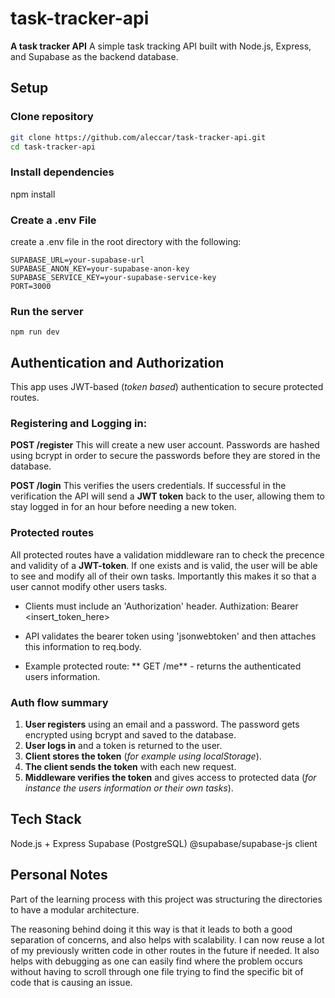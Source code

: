 # task-tracker-api

**A task tracker API**
A simple task tracking API built with Node.js, Express, and Supabase as the backend database.

## Setup

### Clone repository
```bash
git clone https://github.com/aleccar/task-tracker-api.git
cd task-tracker-api
```

### Install dependencies
npm install

### Create a .env File
create a .env file in the root directory with the following:
```
SUPABASE_URL=your-supabase-url
SUPABASE_ANON_KEY=your-supabase-anon-key
SUPABASE_SERVICE_KEY=your-supabase-service-key
PORT=3000
```
### Run the server
```
npm run dev
```

## Authentication and Authorization
This app uses JWT-based (*token based*) authentication to secure protected routes.

### Registering and Logging in:
**POST /register**
This will create a new user account.
Passwords are hashed using bcrypt in order to secure the passwords before they are stored in the database.

**POST /login**
This verifies the users credentials.
If successful in the verification the API will send a **JWT token** back to the user, allowing them to stay logged in for an hour before needing a new token.

### Protected routes
All protected routes have a validation middleware ran to check the precence and validity of a **JWT-token**.
If one exists and is valid, the user will be able to see and modify all of their own tasks. Importantly this makes it so that a user cannot modify other users tasks.

- Clients must include an 'Authorization' header.
Authization: Bearer <insert_token_here>

- API validates the bearer token using 'jsonwebtoken' and then attaches this information to req.body.

- Example protected route:
** GET /me** - returns the authenticated users information.

### Auth flow summary

1. **User registers** using an email and a password. The password gets encrypted using bcrypt and saved to the database.
2. **User logs in** and a token is returned to the user.
3. **Client stores the token** (*for example using localStorage*).
4. **The client sends the token** with each new request.
5. **Middleware verifies the token** and gives access to protected data (*for instance the users information or their own tasks*).

## Tech Stack
Node.js + Express
Supabase (PostgreSQL)
@supabase/supabase-js client

## Personal Notes
Part of the learning process with this project was structuring the directories to have a modular architecture. 

The reasoning behind doing it this way is that it leads to both a good separation of concerns, and also helps with scalability. I can now reuse a lot of my previously
written code in other routes in the future if needed. It also helps with debugging as one can easily find where the problem occurs without having to scroll through one 
file trying to find the specific bit of code that is causing an issue.